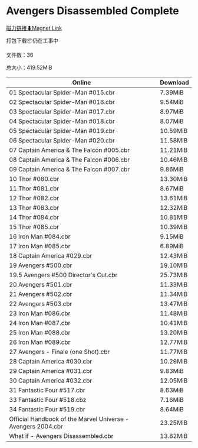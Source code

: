# Avengers Disassembled Complete

[磁力链接⬇Magnet Link](magnet:?xt=urn:btih:eada90dd230ce3e3603417aa68f3612134f470c2&dn=Avengers%20Disassembled%20Complete)

打包下载📦仍在工事中

文件数：36

总大小：419.52MiB

Online | Download
--- | ---
01 Spectacular Spider-Man #015.cbr | 7.39MiB
02 Spectacular Spider-Man #016.cbr | 9.54MiB
03 Spectacular Spider-Man #017.cbr | 8.97MiB
04 Spectacular Spider-Man #018.cbr | 8.07MiB
05 Spectacular Spider-Man #019.cbr | 10.59MiB
06 Spectacular Spider-Man #020.cbr | 11.58MiB
07 Captain America & The Falcon #005.cbr | 11.21MiB
08 Captain America & The Falcon #006.cbr | 10.46MiB
09 Captain America & The Falcon #007.cbr | 9.86MiB
10 Thor #080.cbr | 13.30MiB
11 Thor #081.cbr | 8.67MiB
12 Thor #082.cbr | 13.61MiB
13 Thor #083.cbr | 12.32MiB
14 Thor #084.cbr | 10.81MiB
15 Thor #085.cbr | 10.39MiB
16 Iron Man #084.cbr | 9.15MiB
17 Iron Man #085.cbr | 6.89MiB
18 Captain America #029.cbr | 12.43MiB
19 Avengers #500.cbr | 19.10MiB
19.5 Avengers #500 Director's Cut.cbr | 25.73MiB
20 Avengers #501.cbr | 11.33MiB
21 Avengers #502.cbr | 11.34MiB
22 Avengers #503.cbr | 13.47MiB
23 Iron Man #086.cbr | 11.48MiB
24 Iron Man #087.cbr | 10.41MiB
25 Iron Man #088.cbr | 13.20MiB
26 Iron Man #089.cbr | 12.77MiB
27 Avengers - Finale (one Shot).cbr | 11.77MiB
28 Captain America #030.cbr | 10.29MiB
29 Captain America #031.cbr | 9.83MiB
30 Captain America #032.cbr | 12.05MiB
31 Fantastic Four #517.cbr | 8.63MiB
33 Fantastic Four #518.cbz | 7.16MiB
34 Fantastic Four #519.cbr | 8.64MiB
Official Handbook of the Marvel Universe - Avengers 2004.cbr | 23.25MiB
What if - Avengers Disassembled.cbr | 13.82MiB